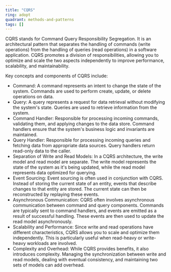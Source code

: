 ```yaml
---
title: "CQRS"
ring: adopt
quadrant: methods-and-patterns
tags: []
--- 
```

CQRS stands for Command Query Responsibility Segregation. It is an architectural pattern that separates the handling of commands (write operations) from the handling of queries (read operations) in a software application. CQRS promotes a division of responsibilities, allowing you to optimize and scale the two aspects independently to improve performance, scalability, and maintainability.

Key concepts and components of CQRS include:

- Command: A command represents an intent to change the state of the system. Commands are used to perform create, update, or delete operations on data.
- Query: A query represents a request for data retrieval without modifying the system's state. Queries are used to retrieve information from the system.
- Command Handler: Responsible for processing incoming commands, validating them, and applying changes to the data store. Command handlers ensure that the system's business logic and invariants are maintained.
- Query Handler: Responsible for processing incoming queries and fetching data from appropriate data sources. Query handlers return read-only data to the caller.
- Separation of Write and Read Models: In a CQRS architecture, the write model and read model are separate. The write model represents the state of the system as it's being updated, while the read model represents data optimized for querying.
- Event Sourcing: Event sourcing is often used in conjunction with CQRS. Instead of storing the current state of an entity, events that describe changes to that entity are stored. The current state can then be reconstructed by replaying these events.
- Asynchronous Communication: CQRS often involves asynchronous communication between command and query components. Commands are typically sent to command handlers, and events are emitted as a result of successful handling. These events are then used to update the read model asynchronously.
- Scalability and Performance: Since write and read operations have different characteristics, CQRS allows you to scale and optimize them independently. This is particularly useful when read-heavy or write-heavy workloads are involved.
- Complexity and Overhead: While CQRS provides benefits, it also introduces complexity. Managing the synchronization between write and read models, dealing with eventual consistency, and maintaining two sets of models can add overhead.

